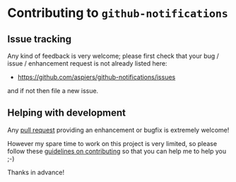 # Contributing to `github-notifications`

## Issue tracking

Any kind of feedback is very welcome; please first check that your bug
/ issue / enhancement request is not already listed here:

*   https://github.com/aspiers/github-notifications/issues

and if not then file a new issue.

## Helping with development

Any [pull request](https://help.github.com/articles/using-pull-requests/)
providing an enhancement or bugfix is extremely welcome!

However my spare time to work on this project is very limited, so
please follow these
[guidelines on contributing](http://blog.adamspiers.org/2012/11/10/7-principles-for-contributing-patches-to-software-projects/) so that you can help me to help you ;-)

Thanks in advance!
